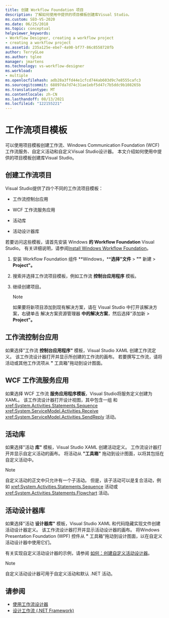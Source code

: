 ```yaml
---
title: 创建 Workflow Foundation 项目
description: 了解如何使用中提供的项目模板创建库Visual Studio。
ms.custom: SEO-VS-2020
ms.date: 06/25/2018
ms.topic: conceptual
helpviewer_keywords:
- Workflow Designer, creating a workflow project
- creating a workflow project
ms.assetid: 235a125e-ebe7-4a98-bf77-86c8558728fb
author: TerryGLee
ms.author: tglee
manager: jmartens
ms.technology: vs-workflow-designer
ms.workload:
- multiple
ms.openlocfilehash: adb28a3ffd44e1cfcd744ab603d9c7e8555cafc3
ms.sourcegitcommit: 68897da7d74c31ae1ebf5d47c7b5ddc9b108265b
ms.translationtype: MT
ms.contentlocale: zh-CN
ms.lasthandoff: 08/13/2021
ms.locfileid: "122155221"
---
```

# <a name="workflow-project-templates"></a>工作流项目模板

可以使用项目模板创建工作流、Windows Communication Foundation (WCF) 工作流服务、自定义活动和自定义Visual Studio设计器。 本文介绍如何使用中提供的项目模板创建库Visual Studio。

## <a name="create-a-workflow-project"></a>创建工作流项目

Visual Studio提供了四个不同的工作流项目模板：

- 工作流控制台应用

- WCF 工作流服务应用

- 活动库

- 活动设计器库

若要访问这些模板，请首先安装 Windows **的 Workflow Foundation** Visual Studio。 有关详细说明，请参阅[Install Windows Workflow Foundation](developing-applications-with-the-workflow-designer.md#install-windows-workflow-foundation)。

1. 安装 Workflow Foundation 组件 **Windows，****选择"文件**  >  **""** 新建  >  **Project"。**

1. 搜索并选择工作流项目模板，例如工作流 **控制台应用程序** 模板。

1. 继续创建项目。

   > [!NOTE]
   > 如果要将新项目添加到现有解决方案，请在 Visual Studio 中打开该解决方案，右键单击 解决方案资源管理器 **中的解决方案**，然后选择"添加新  >  **Project"。**

## <a name="workflow-console-app"></a>工作流控制台应用

如果选择"工作流 **控制台应用程序"** 模板，Visual Studio XAML 创建工作流定义。 该工作流设计器打开并显示所创建的工作流的画布。 若要撰写工作流，请将活动或其他工作流项从 **"** 工具箱"拖动到设计图面。

## <a name="wcf-workflow-service-app"></a>WCF 工作流服务应用

如果选择 WCF 工作流 **服务应用程序模板**，Visual Studio将服务定义创建为 XAML。 该工作流设计器打开设计视图，其中包含一组 和 <xref:System.Activities.Statements.Sequence> <xref:System.ServiceModel.Activities.Receive> <xref:System.ServiceModel.Activities.SendReply> 活动。

## <a name="activity-library"></a>活动库

如果选择"活动 **库"** 模板，Visual Studio XAML 创建活动定义。 工作流设计器打开并显示自定义活动的画布。 将活动从 **"工具箱"** 拖动到设计图面，以将其包括在自定义活动中。

> [!NOTE]
> 自定义活动的正文中只允许有一个子活动。 但是，该子活动可以是复合活动，例如 <xref:System.Activities.Statements.Sequence> 活动或 <xref:System.Activities.Statements.Flowchart> 活动。

## <a name="activity-designer-library"></a>活动设计器库

如果选择"活动 **设计器库"** 模板，Visual Studio XAML 和代码隐藏实现文件创建活动设计器定义。 该工作流设计器打开并显示活动设计器的画布。 将Windows Presentation Foundation (WPF) 控件从 **"** 工具箱"拖动到设计图面，以在自定义活动设计器中使用它们。

有关实现自定义活动设计器的示例，请参阅 [如何：创建自定义活动设计器](/dotnet/framework/windows-workflow-foundation/how-to-create-a-custom-activity-designer)。

> [!NOTE]
> 自定义活动设计器可用于自定义活动和默认 .NET 活动。

## <a name="see-also"></a>请参阅

- [使用工作流设计器](developing-applications-with-the-workflow-designer.md)
- [设计工作流 (.NET Framework) ](/dotnet/framework/windows-workflow-foundation/designing-workflows)
